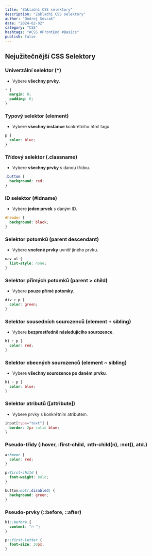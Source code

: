 ```yaml
---
title: "Základní CSS selektory"
description: "Základní CSS selektory"
author: "Ondrej Sevcak"
date: "2024-02-02"
category: "CSS"
hashtags: "#CSS #FrontEnd #Basics"
publish: false
---
```


## Nejužitečnější CSS Selektory

###  Univerzální selektor (**\***)
- Vybere **všechny prvky**.

```css
* {
  margin: 0;
  padding: 0;
}
```

### Typový selektor (**element**)
- Vybere **všechny instance** konkrétního html tagu.

```css
p {
  color: blue;
}
```

###  Třídový selektor (**.classname**)
- Vybere **všechny prvky** s danou třídou.

```css
.button {
  background: red;
}
```

### ID selektor (**#idname**)
- Vybere **jeden prvek** s daným ID.

```css
#header {
  background: black;
}
```

### Selektor potomků (**parent descendant**)
- Vybere **vnořené prvky** uvnitř jiného prvku.

```css
nav ul {
  list-style: none;
}
```

### Selektor přímých potomků (**parent > child**)
- Vybere **pouze přímé potomky**.

```css
div > p {
  color: green;
}
```

### Selektor sousedních sourozenců (**element + sibling**)
- Vybere **bezprostředně následujícího sourozence**.

```css
h1 + p {
  color: red;
}
```

###  Selektor obecných sourozenců (**element ~ sibling**)
- Vybere **všechny sourozence po daném prvku**.

```css
h1 ~ p {
  color: blue;
}
```

### Selektor atributů (**[attribute]**)
- Vybere prvky s konkrétním atributem.

```css
input[type="text"] {
  border: 2px solid blue;
}
```

### Pseudo-třídy (**:hover**, **:first-child**, **:nth-child(n)**, **:not()**, atd.)

```css
a:hover {
  color: red;
}
```
```css
p:first-child {
  font-weight: bold;
}
```
```css
button:not(.disabled) {
  background: green;
}
```

###  Pseudo-prvky (**::before**, **::after**)

```css
h1::before {
  content: "🔥 ";
}
```
```css
p::first-letter {
  font-size: 30px;
}
```


